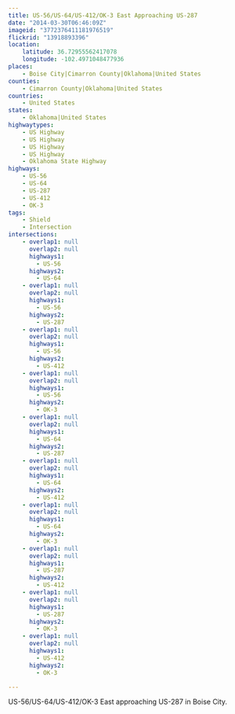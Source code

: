 ```yaml
---
title: US-56/US-64/US-412/OK-3 East Approaching US-287
date: "2014-03-30T06:46:09Z"
imageid: "3772376411181976519"
flickrid: "13918893396"
location:
    latitude: 36.72955562417078
    longitude: -102.4971048477936
places:
    - Boise City|Cimarron County|Oklahoma|United States
counties:
    - Cimarron County|Oklahoma|United States
countries:
    - United States
states:
    - Oklahoma|United States
highwaytypes:
    - US Highway
    - US Highway
    - US Highway
    - US Highway
    - Oklahoma State Highway
highways:
    - US-56
    - US-64
    - US-287
    - US-412
    - OK-3
tags:
    - Shield
    - Intersection
intersections:
    - overlap1: null
      overlap2: null
      highways1:
        - US-56
      highways2:
        - US-64
    - overlap1: null
      overlap2: null
      highways1:
        - US-56
      highways2:
        - US-287
    - overlap1: null
      overlap2: null
      highways1:
        - US-56
      highways2:
        - US-412
    - overlap1: null
      overlap2: null
      highways1:
        - US-56
      highways2:
        - OK-3
    - overlap1: null
      overlap2: null
      highways1:
        - US-64
      highways2:
        - US-287
    - overlap1: null
      overlap2: null
      highways1:
        - US-64
      highways2:
        - US-412
    - overlap1: null
      overlap2: null
      highways1:
        - US-64
      highways2:
        - OK-3
    - overlap1: null
      overlap2: null
      highways1:
        - US-287
      highways2:
        - US-412
    - overlap1: null
      overlap2: null
      highways1:
        - US-287
      highways2:
        - OK-3
    - overlap1: null
      overlap2: null
      highways1:
        - US-412
      highways2:
        - OK-3

---
```

US-56/US-64/US-412/OK-3 East approaching US-287 in Boise City.